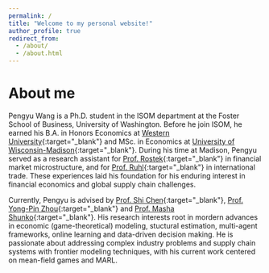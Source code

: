```yaml
---
permalink: /
title: "Welcome to my personal website!"
author_profile: true
redirect_from: 
  - /about/
  - /about.html
---
```


# About me 
Pengyu Wang is a Ph.D. student in the ISOM department at the Foster School of Business, University of Washington. Before he join ISOM, he earned his B.A. in Honors Economics at [Western University](https://www.uwo.ca/index.html){:target="_blank"} and MSc. in Economics at [University of Wisconsin-Madison](https://www.wisc.edu/){:target="_blank"}. During his time at Madison, Pengyu served as a research assistant for [Prof. Rostek](https://users.ssc.wisc.edu/~mrostek/){:target="_blank"} in financial market microstructure, and for [Prof. Ruhl](https://www.kimjruhl.com/){:target="_blank"} in international trade. These experiences laid his foundation for his enduring interest in financial economics and global supply chain challenges.

Currently, Pengyu is advised by [Prof. Shi Chen](https://foster.uw.edu/faculty-research/directory/shi-chen/){:target="_blank"}, [Prof. Yong-Pin Zhou](https://faculty.washington.edu/yongpin/){:target="_blank"} and [Prof. Masha Shunko](https://foster.uw.edu/faculty-research/directory/masha-shunko/){:target="_blank"}. His research interests root in mordern advances in economic (game-theoretical) modeling, stuctural estimation, multi-agent frameworks, online learning and data-driven decision making. He is passionate about addressing complex industry problems and supply chain systems with frontier modeling techniques, with his current work centered on mean-field games and MARL.

